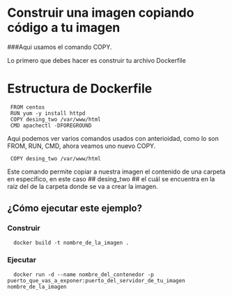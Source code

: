 # Construir una imagen copiando código a tu imagen

  ###Aqui usamos el comando COPY.

 Lo primero que debes hacer es construir tu archivo Dockerfile 


# Estructura de Dockerfile    

     FROM centos
     RUN yum -y install httpd
     COPY desing_two /var/www/html 
     CMD apachectl -DFOREGROUND
     
  Aqui podemos ver varios comandos usados con anterioidad, como lo son FROM, RUN, CMD, ahora veamos uno nuevo COPY.

     COPY desing_two /var/www/html 

  Este comando permite copiar a nuestra imagen el contenido de una carpeta en especifico, en este caso ## desing_two  ## el cuál se encuentra en la raiz del de la carpeta donde se va a crear la imagen.


   ## ¿Cómo ejecutar este ejemplo?
  	
  ### Construir

      docker build -t nombre_de_la_imagen .

  ### Ejecutar

      docker run -d --name nombre_del_contenedor -p puerto_que_vas_a_exponer:puerto_del_servidor_de_tu_imagen nombre_de_la_imagen  